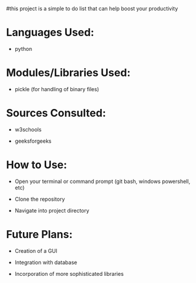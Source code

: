 #this project is a simple to do list that can help boost your productivity

# **Languages Used**: 

- python

# **Modules/Libraries Used**: 

- pickle (for handling of binary files)

# **Sources Consulted**:

- w3schools

- geeksforgeeks

# **How to Use**:

- Open your terminal or command prompt (git bash, windows powershell, etc)

- Clone the repository

- Navigate into project directory 

# **Future Plans**: 

- Creation of a GUI

- Integration with database

- Incorporation of more sophisticated libraries

